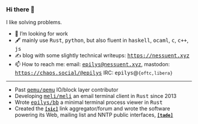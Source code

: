 ### Hi there 👋

I like solving problems.

- 🤔 I’m looking for work
- 🖋️ mainly use <kbd>Rust</kbd>, <kbd>python</kbd>, but also fluent in <kbd>haskell</kbd>, <kbd>ocaml</kbd>, <kbd>c</kbd>, <kbd>c++</kbd>, <kbd>js</kbd>
- ✍️ blog with some slightly technical writeups: <kbd>https://nessuent.xyz</kbd>
- 📫 How to reach me: email: <kbd>epilys@nessuent.xyz</kbd>, mastodon: <kbd>https://chaos.social/@epilys</kbd> IRC: <kbd>epilys</kbd>@`{oftc,libera}`

----

- Past [<kbd>qemu/qemu</kbd>](https://github.com/qemu/qemu) IO/block layer contributor
- Developing [<kbd>meli/meli</kbd>](https://github.com/meli/meli) an email terminal client in <kbd>Rust</kbd> since 2013
- Wrote [<kbd>epilys/bb</kbd>](https://github.com/epilys/bb) a minimal terminal process viewer in <kbd>Rust</kbd>
- Created the [**`[sic]`**](https://sic.pm) link aggregator/forum and wrote the software powering its Web, mailing list and NNTP public interfaces, 
 [**`[tade]`**](https://github.com/epilys/tade)
